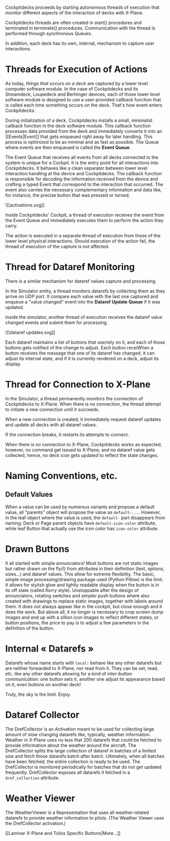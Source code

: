 
Cockpitdecks proceeds by starting autonomous threads of execution that monitor different aspects of the interaction of decks with X-Plane.

Cockpitdecks threads are often created in start() procedures and terminated in terminate() procedures. Communication with the thread is performed through synchronous Queues.

In addition, each deck has its own, internal, mechanism to capture user interactions.

# Threads for Execution of Actions

As today, *things that occurs on a deck* are captured by a lower level computer software module. In the case of Cockpitdecks and its Streamdeck, Loupedeck and Berhinger devices, each of those lower level software module is designed to use a user-provided callback function that is called each time something occurs on the deck. That's how event enters Cockpitdecks.

During initialization of a deck, Cockpitdecks installs a small, minimalist callback function in the deck software module. This callback function processes data provided from the deck and immediately converts it into an [[Events|Event]] that gets enqueued right away for later handling. This process is optimized to be as minimal and as fast as possible. The Queue where events are then enqueued is called the **Event Queue**.

The Event Queue that receives all events from all decks connected to the system is unique for a Cockpit. It is the entry point for all interactions into Cockpitdecks. It behaves like a clean separator between lower level interaction handling at the device and Cockpitdecks. The callback function is responsible for decoding the information received from the device and crafting a typed Event that correspond to the interaction that occurred. The event also carries the necessary complementary information and data like, for instance, the precise button that was pressed or turned.

![[activations.svg]]

Inside Cockpitdecks' Cockpit, a thread of execution receives the event from the Event Queue and immediately executes them to perform the action they carry.

The action is executed in a separate thread of execution from those of the lower level physical interactions. Should execution of the action fail, the thread of execution of the capture is not affected.

# Thread for Dataref Monitoring

There is a similar mechanism for dataref values capture and processing.

In the Simulator entity, a thread monitors datarefs by collecting them as they arrive on UDP port. It compare each value with the last one captured and enqueue a "value changed" event into the **Dataref Update Queue** if it was updated.

Inside the simulator, another thread of execution receives the dataref value changed events and submit them for processing.

![[dataref updates.svg]]

Each dataref maintains a list of buttons that use/rely on it, and each of those buttons gets notified of the change to adjust. Each button receiWhen a button receives the message that one of its dataref has changed, it can adjust its internal state, and if it is currently rendered on a deck, adjust its display.
# Thread for Connection to X-Plane

In the Simulator, a thread permanently monitors the connection of Cockpitdecks to X-Plane. When there is no connection, the thread attempt to initiate a new connection until it succeeds. 

When a new connection is created, it immediately request dataref updates and update all decks with all dataref values.

If the connection breaks, it restarts its attempts to connect.

When there is no connection to X-Plane, Cockpitdecks works as expected, however, no command get issued to X-Plane, and no dataref value gets collected, hence, no deck icon gets updated to reflect the state changes.

# Naming Conventions, etc.
## Default Values

When a value can be used by numerous variants and propose a default value, all "parents" object will propose the value as `default-...`. However, in the leaf object where the value is used, the `default-` part disappears from naming:
Deck or Page parent objects have `default-icon-color` attribute, while leaf Button that actually use the icon color has `icon-color` attribute.

# Drawn Buttons

It all started with simple annunciators! Most buttons are not static images but rather  drawn on the fly(!) from attributes in their definition (text, options, sizes…) and dataref values. This allow for extreme flexibility. The basic, simple image processing/drawing package used (Python Pillow) is the limit. It allows for stylish glow and lightly readable display when the button is in its off state (called *Korry* style).
Unstoppable after the design of annunciators, rotating switches and simpler push buttons where also created with drawings to replace static images, together with labels around them. It does not always appear like in the cockpit, but close enough and it does the work. But above all, it no longer is necessary to crop screen dump images and end up with a zillion icon images to reflect different states, or button positions, the price to pay is to adjust a few parameters in the definition of the button.

# Internal « Datarefs »

Datarefs whose name starts with `local:` behave like any other datarefs but are neither forwarded to X-Plane, nor read from it. They can be set, read, etc. like any other datarefs allowing for a kind of *inter-button communication*: one button sets it, another one adjust its appearance based on it, even buttons on another deck!

Truly, the sky is the limit. Enjoy.

# Dataref Collector

The DrefCollector is an Activation meant to be used for collecting large amount of slow changing datarefs like, typically, weather information.
Weather in X-Plane uses no less that 200 datarefs that could be fetched to provide information about the weather around the aircraft.
The DrefCollector splits the large collection of dataref in batches of a limited size and fetch those datarefs batch after batch. Ultimately, when all batches have been fetched, the entire collection is ready to be used.
The DrefCollector is monitored periodically for batches that do not get updated frequently.
DrefCollector exposes all datarefs it fetched in a `dref_collection` attribute.
# Weather Viewer

The WeatherViewer is a Representation that uses all weather-related datarefs to provide weather information to pilots.
(The Weather Viewer uses the DrefCollector activation.)

[[Laminar X-Plane and Toliss Specific Buttons|More...]]